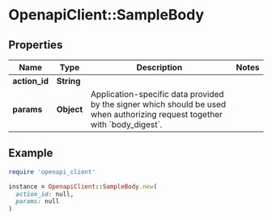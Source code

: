 # OpenapiClient::SampleBody

## Properties

| Name | Type | Description | Notes |
| ---- | ---- | ----------- | ----- |
| **action_id** | **String** |  |  |
| **params** | **Object** | Application-specific data provided by the signer which should be used when authorizing request together with &#x60;body_digest&#x60;. |  |

## Example

```ruby
require 'openapi_client'

instance = OpenapiClient::SampleBody.new(
  action_id: null,
  params: null
)
```

